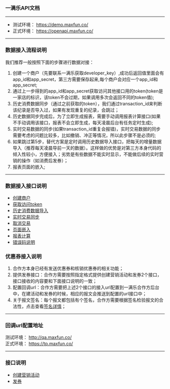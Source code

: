 ### 一满乐API文档

---   
  * 测试环境： https://demo.maxfun.co/
  * 正式环境： https://openapi.maxfun.co/
  
---
### 数据接入流程说明
  我们推荐一般按照下面的步骤进行数据对接：  
  1. 创建一个商户（先要联系一满乐获取developer_key）,成功后返回值里面会有app_id和app_secret，第三方需要保存起来,每个商户会对应一个app_id和app_secret;  
  2. 通过上一步得到的app_id和app_secret获取访问其他接口用的token(token是一家店的标识，该token不会过期，如果调用多次会返回不同的token值);
  3. 历史消费数据同步（通过之前获取的token），我们通过transaction_id来判断该纪录是否导入过，如果有发现重复的纪录，会跳过； 
  4. 历史数据同步完成后，为了立即生成报表，需要手动调用报表计算接口(如果不手动调用该接口，报表不会立即生成，每天凌晨后台有任务定时生成); 
  5. 实时交易数据的同步(如果transaction_id重复会报错)，实时交易数据的同步需要考虑的问题比较多，比如撤销、冲正等情况，所以此步骤不是必须的;
  6. 如果跳过第5步，替代方案是定时调用历史数据导入接口，把每天的增量数据导入（推荐每天凌晨导前一天的数据）。这样做的优势是对第三方本身代码的倾入性较小，方便接入；劣势是有些数据不能实时显示，不能做后续的实时营销的操作（如消费后发券）；
  7. 报表页面的嵌入;

---
### 数据接入接口说明
  * [创建商户](https://github.com/maxfunapi/api/blob/master/docs/create_merchant.md)
  * [获取访问token](https://github.com/maxfunapi/api/blob/master/docs/get_access_token.md)
  * [历史消费数据导入](https://github.com/maxfunapi/api/blob/master/docs/import_history.md)
  * [实时交易同步](https://github.com/maxfunapi/api/blob/master/docs/syn_transaction.md)
  * [取消交易](https://github.com/maxfunapi/api/blob/master/docs/cancel_transaction.md)
  * [页面嵌入](https://github.com/maxfunapi/api/blob/master/docs/page_embed.md)
  * [报表计算](https://github.com/maxfunapi/api/blob/master/docs/calculate_data.md)
  * [错误码说明](https://github.com/maxfunapi/api/blob/master/docs/error_code.md)
  

### 优惠券接入说明 
 1. 合作方本身已经有发送优惠券和核销优惠券的相关功能；
 2. 提供发券接口：合作方需要按照指定格式提供创建营销活动和发券2个接口，接口接收的内容要和下面接口说明的一致；
 3. 配置回调url：合作方需要把上述2个接口的接入url配置到一满乐合作方后台中，在建活动和发券的时候，相应的报文会推送到配置的url接口中；
 4. 关于报文签名：每个报文都包括有个签名，合作方需要根据签名检验报文的合法性，点击查看<a href=''>签名详情</a>；
 
---
### 回调url配置地址

 测试环境： http://qa.maxfun.co/   
 正式环境： https://tp.maxfun.co/

---
### 接口说明
  * [创建营销活动](https://github.com/maxfunapi/api/blob/master/docs/create_campaign.md)
  * [发券](https://github.com/maxfunapi/api/blob/master/docs/send_coupon.md)
